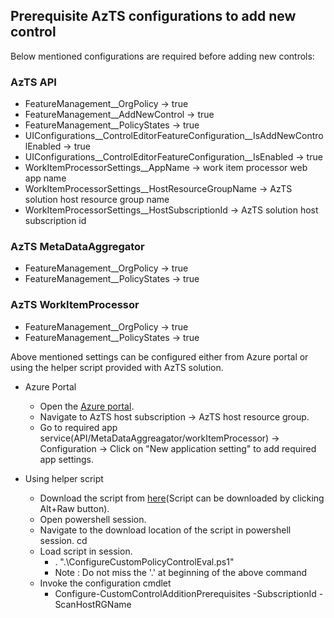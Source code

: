 ## Prerequisite AzTS configurations to add new control
Below mentioned configurations are required before adding new controls:

### AzTS API

- FeatureManagement__OrgPolicy -> true
- FeatureManagement__AddNewControl -> true
- FeatureManagement__PolicyStates -> true
- UIConfigurations__ControlEditorFeatureConfiguration__IsAddNewControlEnabled -> true
- UIConfigurations__ControlEditorFeatureConfiguration__IsEnabled -> true
- WorkItemProcessorSettings__AppName -> work item processor web app name
- WorkItemProcessorSettings__HostResourceGroupName -> AzTS solution host resource group name
- WorkItemProcessorSettings__HostSubscriptionId -> AzTS solution host subscription id

### AzTS MetaDataAggregator

- FeatureManagement__OrgPolicy -> true
- FeatureManagement__PolicyStates -> true

### AzTS WorkItemProcessor

- FeatureManagement__OrgPolicy -> true
- FeatureManagement__PolicyStates -> true

Above mentioned settings can be configured either from Azure portal or using the helper script provided with AzTS solution.

- Azure Portal
  - Open the [Azure portal](https://portal.azure.com/).
  - Navigate to AzTS host subscription -> AzTS host resource group.
  - Go to required app service(API/MetaDataAggreagator/workItemProcessor) -> Configuration -> Click on "New application setting" to add required app settings.

- Using helper script
  - Download the script from [here]()(Script can be downloaded by clicking Alt+Raw button).
  - Open powershell session.
  - Navigate to the download location of the script in powershell session.
    cd <Download location>
  - Load script in session.
    - . ".\ConfigureCustomPolicyControlEval.ps1"
    - Note : Do not miss the '.' at beginning of the above command
  - Invoke the configuration cmdlet
    - Configure-CustomControlAdditionPrerequisites -SubscriptionId <AzTS solution host subscription id> -ScanHostRGName <AzTS solution host resource group name>
